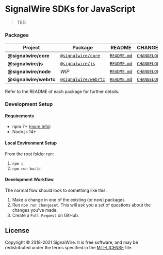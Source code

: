 # SignalWire SDKs for JavaScript

> TBD

### Packages

| Project                | Package                                                                  | README                                   | CHANGELOG                                      |
| ---------------------- | ------------------------------------------------------------------------ | ---------------------------------------- | ---------------------------------------------- |
| **@signalwire/core**   | [`@signalwire/core`](https://www.npmjs.com/package/@signalwire/core)     | [`README.md`](packages/node/README.md)   | [`CHANGELOG.md`](packages/node/CHANGELOG.md)   |
| **@signalwire/js**     | [`@signalwire/js`](https://www.npmjs.com/package/@signalwire/js)         | [`README.md`](packages/js/README.md)     | [`CHANGELOG.md`](packages/js/CHANGELOG.md)     |
| **@signalwire/node**   | _WIP_                                                                    | [`README.md`](packages/node/README.md)   | [`CHANGELOG.md`](packages/node/CHANGELOG.md)   |
| **@signalwire/webrtc** | [`@signalwire/webrtc`](https://www.npmjs.com/package/@signalwire/webrtc) | [`README.md`](packages/webrtc/README.md) | [`CHANGELOG.md`](packages/webrtc/CHANGELOG.md) |

Refer to the README of each package for further details.

### Development Setup

#### Requirements

- npm 7+ ([more info](https://docs.npmjs.com/cli/v7/using-npm/workspaces))
- Node.js 14+

#### Local Environment Setup

From the root folder run:

1. `npm i`
2. `npm run build`

#### Development Workflow

The normal flow should look to something like this:

1. Make a change in one of the existing (or new) packages
2. Run `npm run changeset`. This will ask you a set of questions about the changes you've made.
3. Create a `Pull Request` on GitHub.

## License

Copyright © 2018-2021 SignalWire. It is free software, and may be redistributed under the terms specified in the [MIT-LICENSE](https://github.com/signalwire/signalwire-js/blob/master/LICENSE) file.
